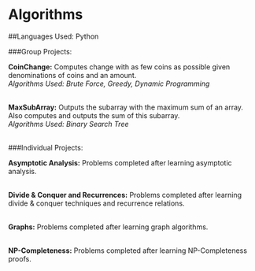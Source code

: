 # Algorithms
##Languages Used: Python

###Group Projects:

<b>CoinChange:</b> Computes change with as few coins as possible given denominations of coins and an amount.<br>
*Algorithms Used: Brute Force, Greedy, Dynamic Programming*<br><br>

<b>MaxSubArray:</b> Outputs the subarray with the maximum sum of an array. Also computes and outputs the sum of this subarray.<br>
*Algorithms Used: Binary Search Tree*<br><br>

###Individual Projects:

<b>Asymptotic Analysis:</b> Problems completed after learning asymptotic analysis.<br><br>

<b>Divide & Conquer and Recurrences:</b> Problems completed after learning divide & conquer techniques and recurrence relations.<br><br>

<b>Graphs:</b> Problems completed after learning graph algorithms.<br><br>

<b>NP-Completeness:</b> Problems completed after learning NP-Completeness proofs.<br><br>

